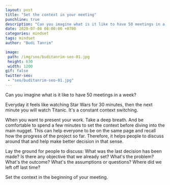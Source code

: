 ```yaml
---
layout: post
title: "Set the context in your meeting"
punchline: true
description: "Can you imagine what is it like to have 50 meetings in a week? If you are in the crafter role, maybe it's hard to relate. But, if your role is on the managerial, you probably know what it likes. It's like watch Star Wars, then the next minute you will watch Titanic."
date: 2020-07-08 08:00:00 +0700
categories: mindset
tags: mindset
author: "Budi Tanrim"

image:
 path: /img/seo/buditanrim-seo-01.jpg
 height: 630
 width: 1200
gif: false
twitter-seo: 
 - "seo/buditanrim-seo-01.jpg"
---
```


Can you imagine what is it like to have 50 meetings in a week?

Everyday it feels like watching Star Wars for 30 minutes, then the next minute you will watch Titanic. It's a constant context switching.

When you want to present your work. Take a deep breath. And be comfortable to spend a few minutes to set the context before diving into the main nugget. This can help everyone to be on the same page and recall how the progress of the project so far. Therefore, it helps people to discuss around that and help make better decision in that sense.

Lay the ground for people to discuss: What was the last decision has been made? Is there any objective that we already set? What's the problem? What's the outcome? What's the assumptions or questions? Where did we left off last time?

Set the context in the beginning of your meeting. 